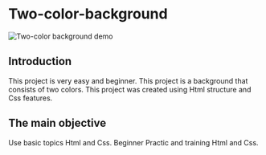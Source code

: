 # Two-color-background
![Two-color background demo](https://user-images.githubusercontent.com/100797809/166559757-d26bd21f-2fb6-4cd7-8969-2f8dcaf99671.png)
## Introduction
This project is very easy and beginner.
This project is a background that consists of two colors.
This project was created using Html structure and Css features.
## The main objective
Use basic topics Html and Css.
Beginner Practic and training Html and Css.
